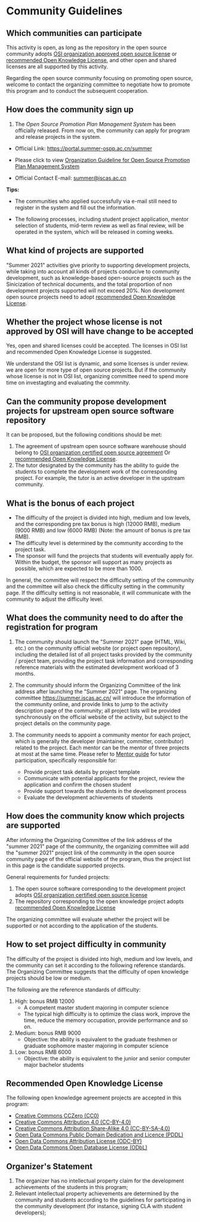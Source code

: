 # Community Guidelines

## Which communities can participate

This activity is open, as long as the repository in the open source community adopts [OSI organization approved open source license](https://opensource.org/licenses) or [recommended Open Knowledge License](#_10), and other open and shared licenses are all supported by this activity.

Regarding the open source community focusing on promoting open source, welcome to contact the organizing committee to negotiate how to promote this program and to conduct the subsequent cooperation.

## How does the community sign up

1. The *Open Source Promotion Plan Management System* has been officially released. From now on, the community can apply for program and release projects in the system.

  - Official Link: https://portal.summer-ospp.ac.cn/summer
  
  - Please click to view  [Organization Guideline for Open Source Promotion Plan Management System](https://github.com/summer-ospp/help/blob/main/docs/assets/Organization%20Guideline%20for%20Open%20Source%20Promotion%20Plan%20Management%20System.pdf)
  
  - Official Contact E-mail: summer@iscas.ac.cn 

   **Tips:**
  
  - The communities who applied successfully via e-mail still need to register in the system and fill out the information. 
 
  - The following processes, including student project application, mentor selection of students, mid-term review as well as final review, will be operated in the system, which will be released in coming weeks. 

## What kind of projects are supported

"Summer 2021" activities give priority to supporting development projects, while taking into account all kinds of projects conducive to community development, such as knowledge-based open-source projects such as the Sinicization of technical documents, and the total proportion of non development projects supported will not exceed 20%. Non development open source projects need to adopt [recommended Open Knowledge License](#_10).

## Whether the project whose license is not approved by OSI will have change to be accepted

Yes, open and shared licenses could be accepted. The licenses in OSI list and recommended Open Knowledge License is suggested.

We understand the OSI list is dynamic, and some licenses is under review. we are open for more type of open source projects. But if the community whose license is not in OSI list, organizing committee need to spend more time on investagting and evaluating the commnity.

## Can the community propose development projects for upstream open source software repository

It can be proposed, but the following conditions should be met:

1. The agreement of upstream open source software warehouse should belong to [OSI organization certified open source agreement](https://opensource.org/licenses) Or  [recommended Open Knowledge License](#_10).
2. The tutor designated by the community has the ability to guide the students to complete the development work of the corresponding project. For example, the tutor is an active developer in the upstream community.

## What is the bonus of each project

- The difficulty of the project is divided into high, medium and low levels, and the corresponding pre tax bonus is high (12000 RMB), medium (9000 RMB) and low (6000 RMB) (Note: the amount of bonus is pre tax RMB).
- The difficulty level is determined by the community according to the project task.
- The sponsor will fund the projects that students will eventually apply for. Within the budget, the sponsor will support as many projects as possible, which are expected to be more than 1000.

In general, the committee will respect the difficulty setting of the community and the committee will also check the difficulty setting in the community page. If the difficulty setting is not reasonable, it will communicate with the community to adjust the difficulty level.

## What does the community need to do after the registration for program

1. The community should launch the "Summer 2021" page (HTML, Wiki, etc.) on the community official website (or project open repository), including the detailed list of all project tasks provided by the community / project team, providing the project task information and corresponding reference materials with the estimated development workload of 3 months.

2. The community should inform the Organizing Committee of the link address after launching the "Summer 2021" page. The organizing committee <https://summer.iscas.ac.cn/> will introduce the information of the community online, and provide links to jump to the activity description page of the community; all project lists will be provided synchronously on the official website of the activity, but subject to the project details on the community page.

3. The community needs to appoint a community mentor for each project, which is generally the developer (maintainer, committer, contributor) related to the project. Each mentor can be the mentor of three projects at most at the same time. Please refer to [Mentor guide](mentor.md) for tutor participation, specifically responsible for:

    - Provide project task details by project template
    - Communicate with potential applicants for the project, review the application and confirm the chosen student
    - Provide support towards the students in the development process
    - Evaluate the development achievements of students

## How does the community know which projects are supported

After informing the Organizing Committee of the link address of the "summer 2021" page of the community, the organizing committee will add the "summer 2021" project link of the community in the open source community page of the official website of the program, thus the project list in this page is the candidate supported projects.

General requirements for funded projects:

1. The open source software corresponding to the development project adopts [OSI organization certified open source license](https://opensource.org/licenses)
2. The repository corresponding to the open knowledge project adopts [recommended Open Knowledge License](community.md#_10)

The organizing committee will evaluate whether the project will be supported or not according to the application of the students.

## How to set project difficulty in community

The difficulty of the project is divided into high, medium and low levels, and the community can set it according to the following reference standards. The Organizing Committee suggests that the difficulty of open knowledge projects should be low or medium.

The following are the reference standards of difficulty:

1. High: bonus RMB 12000
    - A competent master student majoring in computer science
    - The typical high difficulty is to optimize the class work, improve the time, reduce the memory occupation, provide performance and so on.
2. Medium: bonus RMB 9000
    - Objective: the ability is equivalent to the graduate freshmen or graduate sophomore master majoring in computer science
3. Low: bonus RMB 6000
    - Objective: the ability is equivalent to the junior and senior computer major bachelor students

## Recommended Open Knowledge License

The following open knowledge agreement projects are accepted in this program:

- [Creative Commons CCZero (CC0)](https://creativecommons.org/publicdomain/zero/1.0/)
- [Creative Commons Attribution 4.0 (CC-BY-4.0)](https://creativecommons.org/licenses/by/4.0/)
- [Creative Commons Attribution Share-Alike 4.0 (CC-BY-SA-4.0)](https://creativecommons.org/licenses/by-sa/4.0/)
- [Open Data Commons Public Domain Dedication and Licence (PDDL)](https://opendatacommons.org/licenses/pddl/)
- [Open Data Commons Attribution License (ODC-BY)](https://opendatacommons.org/licenses/by/)
- [Open Data Commons Open Database License (ODbL)](https://opendatacommons.org/licenses/odbl/1-0/)

## Organizer's Statement

1. The organizer has no intellectual property claim for the development achievements of the students in this program;
2. Relevant intellectual property achievements are determined by the community and students according to the guidelines for participating in the community development (for instance, signing CLA with student developers);

